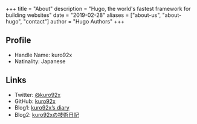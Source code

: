 +++
title = "About"
description = "Hugo, the world's fastest framework for building websites"
date = "2019-02-28"
aliases = ["about-us", "about-hugo", "contact"]
author = "Hugo Authors"
+++

## Profile

* Handle Name: kuro92x
* Natinality: Japanese

## Links

* Twitter: [@kuro92x](https://twitter.com/kuro92x)
* GitHub: [kuro92x](https://github.com/kuro92x/kuro92x.github.io)
* Blog1: [kuro92x’s diary](https://kuro92x.hatenablog.jp)
* Blog2: [kuro92xの技術日記](https://kuro92x.hatenablog.com)

